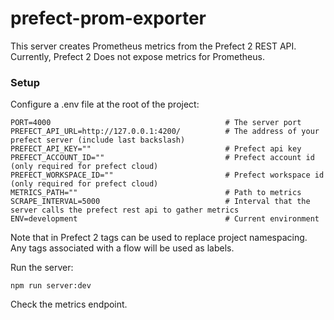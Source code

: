 # prefect-prom-exporter

This server creates Prometheus metrics from the Prefect 2 REST API. Currently, Prefect 2 Does not expose metrics for Prometheus.

### Setup

Configure a .env file at the root of the project:

```
PORT=4000                                       # The server port
PREFECT_API_URL=http://127.0.0.1:4200/          # The address of your prefect server (include last backslash)
PREFECT_API_KEY=""                              # Prefect api key
PREFECT_ACCOUNT_ID=""                           # Prefect account id (only required for prefect cloud)
PREFECT_WORKSPACE_ID=""                         # Prefect workspace id (only required for prefect cloud)
METRICS_PATH=""                                 # Path to metrics
SCRAPE_INTERVAL=5000                            # Interval that the server calls the prefect rest api to gather metrics
ENV=development                                 # Current environment
```

Note that in Prefect 2 tags can be used to replace project namespacing. Any tags associated with a flow will be used as labels.

Run the server:

```
npm run server:dev
```

Check the metrics endpoint.
